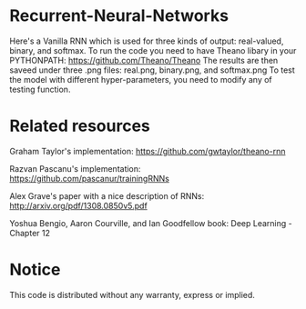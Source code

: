 Recurrent-Neural-Networks
=========================

Here's a Vanilla RNN which is used for three kinds of output: real-valued, binary, and softmax.
To run the code you need to have Theano libary in your PYTHONPATH:
https://github.com/Theano/Theano
The results are then saveed under three .png files: real.png, binary.png, and softmax.png
To test the model with different hyper-parameters, you need to modify any of testing function.

Related resources
=================
Graham Taylor's implementation:
https://github.com/gwtaylor/theano-rnn

Razvan Pascanu's implementation:
https://github.com/pascanur/trainingRNNs

Alex Grave's paper with a nice description of RNNs:
http://arxiv.org/pdf/1308.0850v5.pdf

Yoshua Bengio, Aaron Courville, and Ian Goodfellow book:
Deep Learning - Chapter 12

Notice
======
This code is distributed without any warranty, express or implied.
